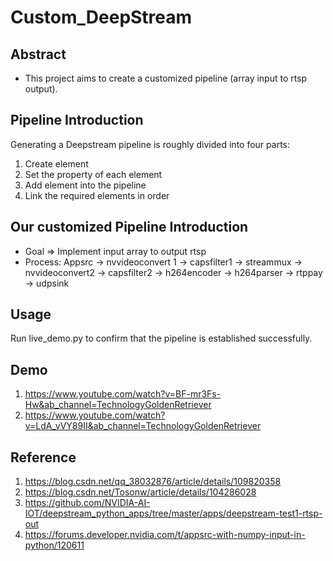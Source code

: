 # Custom_DeepStream
## Abstract
- This project aims to create a customized pipeline (array input to rtsp output).

## Pipeline Introduction

Generating a Deepstream pipeline is roughly divided into four parts: <br>
1. Create element
2. Set the property of each element
3. Add element into the pipeline
4. Link the required elements in order

## Our customized Pipeline Introduction

- Goal => Implement input array to output rtsp
- Process: Appsrc -> nvvideoconvert 1 -> capsfilter1 -> streammux -> nvvideoconvert2 -> capsfilter2 -> h264encoder -> h264parser -> rtppay -> udpsink




## Usage
Run live_demo.py to confirm that the pipeline is established successfully.


## Demo
1. https://www.youtube.com/watch?v=BF-mr3Fs-Hw&ab_channel=TechnologyGoldenRetriever
2. https://www.youtube.com/watch?v=LdA_vVY89II&ab_channel=TechnologyGoldenRetriever

## Reference
1. https://blog.csdn.net/qq_38032876/article/details/109820358
2. https://blog.csdn.net/Tosonw/article/details/104286028
3. https://github.com/NVIDIA-AI-IOT/deepstream_python_apps/tree/master/apps/deepstream-test1-rtsp-out
4. https://forums.developer.nvidia.com/t/appsrc-with-numpy-input-in-python/120611






